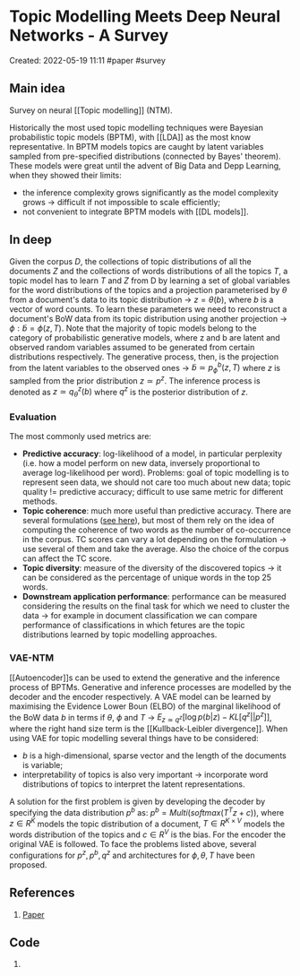 # Topic Modelling Meets Deep Neural Networks - A Survey
Created: 2022-05-19 11:11
#paper #survey

## Main idea
Survey on neural [[Topic modelling]] (NTM).

Historically the most used topic modelling techniques were Bayesian probabilistic topic models (BPTM), with [[LDA]] as the most know representative. In BPTM models topics are caught by latent variables sampled from pre-specified distributions (connected by Bayes' theorem).
These models were great until the advent of Big Data and Depp Learning, when they showed their limits:
- the inference complexity grows significantly as the model complexity grows -> difficult if not impossible to scale efficiently;
- not convenient to integrate BPTM models with [[DL models]].

## In deep
Given the corpus *D*, the collections of topic distributions of all the documents *Z* and the collections of words distributions of all the topics *T*, a topic model has to learn *T* and *Z* from D by learning a set of global variables for the word distributions of the topics and a projection parameterised by $\theta$ from a document's data to its topic distribution -> $z=\theta(b)$, where *b* is a vector of word counts. To learn these parameters we need to reconstruct a document's BoW data from its topic distribution using another projection -> $\phi: \tilde{b}=\phi(z,T)$.
Note that the majority of topic models belong to the category of probabilistic generative models, where z and b are latent and observed random variables assumed to be generated from certain distributions respectively.
The generative process, then, is the projection from the latent variables to the observed ones -> $\tilde{b}\simeq p^b_\phi(z,T)$ where *z* is sampled from the prior distribution $z \simeq p^z$. The inference process is denoted as $z \simeq q^z_\theta(b)$ where $q^z$ is the posterior distribution of *z*.

### Evaluation
The most commonly used metrics are:
- **Predictive accuracy**: log-likelihood of a model, in particular perplexity (i.e. how a model perform on new data, inversely proportional to average log-likelihood per word). Problems: goal of topic modelling is to represent seen data, we should not care too  much about new data; topic quality != predictive accuracy; difficult to use same metric for different methods.
- **Topic coherence**: much more useful than predictive accuracy. There are several formulations ([see here](https://dl.acm.org/doi/pdf/10.1145/2684822.2685324?casa_token=BLP_AKiZbTEAAAAA:cm8giYGltjBL7Cv0pv6c3oDzNPO4bSGdo4vOZqR-d8Cik3_TBDXnphJmIWV0Q75-nm4Ra6Q4c6il)), but most of them rely on the idea of computing the coherence of two words as the number of co-occurrence in the corpus. TC scores can vary a lot depending on the formulation -> use several of them and take the average. Also the choice of the corpus can affect the TC score.
- **Topic diversity**: measure of the diversity of the discovered topics -> it can be considered as the percentage of unique words in the top 25 words.
- **Downstream application performance**: performance can be measured considering the results on the final task for which we need to cluster the data -> for example in document classification we can compare performance of classifications in which fetures are the topic distributions learned by topic modelling approaches.

### VAE-NTM
[[Autoencoder]]s can be used to extend the generative and the inference process of BPTMs.  Generative and inference processes are modelled by the decoder and the encoder respectively. A VAE model can be learned by maximising the Evidence Lower Boun (ELBO) of the marginal likelihood of the BoW data *b* in terms if $\theta$, $\phi$ and *T* -> $E_{z \simeq q^z}[\log p(b|z)-KL[q^z||p^z]]$, where the right hand size term is the [[Kullback-Leibler divergence]]. 
When using VAE for topic modelling several things have to be considered:
- *b* is a high-dimensional, sparse vector and the length of the documents is variable;
- interpretability of topics is also very important -> incorporate word distributions of topics to interpret the latent representations.

A solution for the first problem is given by developing the decoder by specifying the data distribution $p^b$ as: $p^b=Multi(softmax(T^Tz+c))$, where $z \in R^K$ models the topic distribution of a document, $T \in R^{K\times V}$ models the words distribution of the topics and $c \in R^V$ is the bias. For the encoder the original VAE is followed. 
To face the problems listed above, several configurations for $p^z,p^b,q^z$ and architectures for $\phi,\theta,T$ have been proposed.

## References
1. [Paper](https://arxiv.org/pdf/2103.00498.pdf)

## Code
1. 
